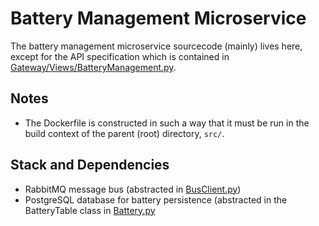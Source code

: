 # Battery Management Microservice

The battery management microservice sourcecode (mainly) lives here, except for the API
specification which is contained in [Gateway/Views/BatteryManagement.py](../Gateway/Views/BatteryManagement.py).

## Notes

- The Dockerfile is constructed in such a way that it must be run in the build context of the parent (root)
  directory, `src/`.

## Stack and Dependencies
- RabbitMQ message bus (abstracted in [BusClient.py](../Common/BusClient.py))
- PostgreSQL database for battery persistence (abstracted in the BatteryTable class
  in [Battery.py](..Gateway/models/Battery.py)